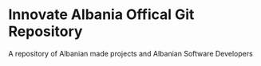 # Innovate Albania Offical Git Repository
A repository of Albanian made projects and Albanian Software Developers
